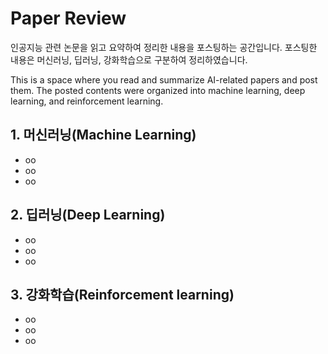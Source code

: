 # Paper Review
인공지능 관련 논문을 읽고 요약하여 정리한 내용을 포스팅하는 공간입니다. 포스팅한 내용은 머신러닝, 딥러닝, 강화학습으로 구분하여 정리하였습니다.

This is a space where you read and summarize AI-related papers and post them. The posted contents were organized into machine learning, deep learning, and reinforcement learning.

## 1. 머신러닝(Machine Learning)
+ oo
+ oo
+ oo

## 2. 딥러닝(Deep Learning)
+ oo
+ oo
+ oo

## 3. 강화학습(Reinforcement learning)
+ oo
+ oo
+ oo
